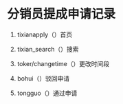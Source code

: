 # 分销员提成申请记录

1. tixianapply（）首页

2. tixian_search（）搜索

3. toker/changetime（）更改时间段

4. bohui（）驳回申请

5. tongguo（）通过申请


